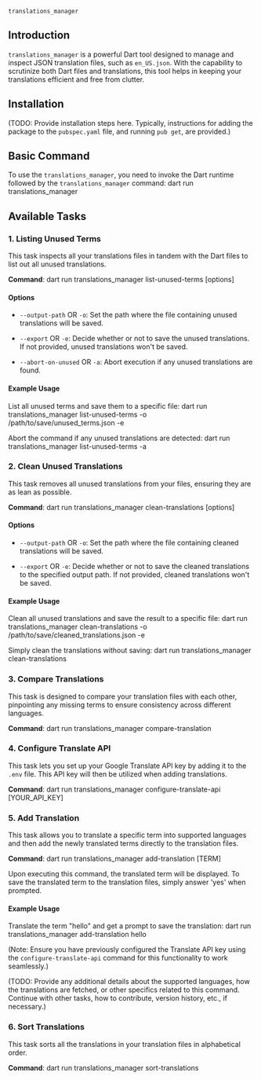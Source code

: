 `translations_manager`

## Introduction

`translations_manager` is a powerful Dart tool designed to manage and inspect JSON translation files, such as `en_US.json`. With the capability to scrutinize both Dart files and translations, this tool helps in keeping your translations efficient and free from clutter.

## Installation

(TODO: Provide installation steps here. Typically, instructions for adding the package to the `pubspec.yaml` file, and running `pub get`, are provided.)

## Basic Command

To use the `translations_manager`, you need to invoke the Dart runtime followed by the `translations_manager` command:
dart run translations_manager



## Available Tasks

### 1. Listing Unused Terms

This task inspects all your translations files in tandem with the Dart files to list out all unused translations.

**Command**:
dart run translations_manager list-unused-terms [options]


#### Options

- `--output-path` OR `-o`: Set the path where the file containing unused translations will be saved.

- `--export` OR `-e`: Decide whether or not to save the unused translations. If not provided, unused translations won't be saved.

- `--abort-on-unused` OR `-a`: Abort execution if any unused translations are found.

#### Example Usage

List all unused terms and save them to a specific file:
dart run translations_manager list-unused-terms -o /path/to/save/unused_terms.json -e


Abort the command if any unused translations are detected:
dart run translations_manager list-unused-terms -a


### 2. Clean Unused Translations

This task removes all unused translations from your files, ensuring they are as lean as possible.

**Command**:
dart run translations_manager clean-translations [options]


#### Options

- `--output-path` OR `-o`: Set the path where the file containing cleaned translations will be saved.

- `--export` OR `-e`: Decide whether or not to save the cleaned translations to the specified output path. If not provided, cleaned translations won't be saved.

#### Example Usage

Clean all unused translations and save the result to a specific file:
dart run translations_manager clean-translations -o /path/to/save/cleaned_translations.json -e


Simply clean the translations without saving:
dart run translations_manager clean-translations

### 3. Compare Translations

This task is designed to compare your translation files with each other, pinpointing any missing terms to ensure consistency across different languages.

**Command**:
dart run translations_manager compare-translation

### 4. Configure Translate API

This task lets you set up your Google Translate API key by adding it to the `.env` file. This API key will then be utilized when adding translations.

**Command**:
dart run translations_manager configure-translate-api [YOUR_API_KEY]

### 5. Add Translation

This task allows you to translate a specific term into supported languages and then add the newly translated terms directly to the translation files.

**Command**:
dart run translations_manager add-translation [TERM]


Upon executing this command, the translated term will be displayed. To save the translated term to the translation files, simply answer 'yes' when prompted.

#### Example Usage

Translate the term "hello" and get a prompt to save the translation:
dart run translations_manager add-translation hello


(Note: Ensure you have previously configured the Translate API key using the `configure-translate-api` command for this functionality to work seamlessly.)

(TODO: Provide any additional details about the supported languages, how the translations are fetched, or other specifics related to this command. Continue with other tasks, how to contribute, version history, etc., if necessary.)

### 6. Sort Translations

This task sorts all the translations in your translation files in alphabetical order.

**Command**:
dart run translations_manager sort-translations



